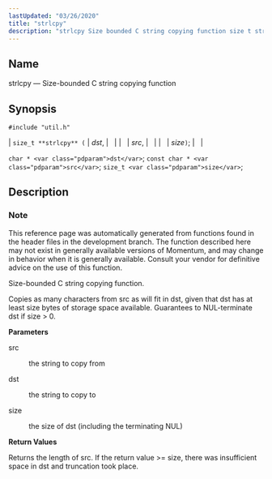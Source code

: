 ```yaml
---
lastUpdated: "03/26/2020"
title: "strlcpy"
description: "strlcpy Size bounded C string copying function size t strlcpy dst src size char dst const char src size t size This reference page was automatically generated from functions found in the header files in the development branch The function described here may not exist in generally available versions of..."
---
```


<a name="apis.strlcpy"></a> 
## Name

strlcpy — Size-bounded C string copying function

## Synopsis

`#include "util.h"`

| `size_t **strlcpy** (` | <var class="pdparam">dst</var>, |   |
|   | <var class="pdparam">src</var>, |   |
|   | <var class="pdparam">size</var>`)`; |   |

`char * <var class="pdparam">dst</var>`;
`const char * <var class="pdparam">src</var>`;
`size_t <var class="pdparam">size</var>`;<a name="idp63179712"></a> 
## Description

### Note

This reference page was automatically generated from functions found in the header files in the development branch. The function described here may not exist in generally available versions of Momentum, and may change in behavior when it is generally available. Consult your vendor for definitive advice on the use of this function.

Size-bounded C string copying function.

Copies as many characters from src as will fit in dst, given that dst has at least size bytes of storage space available. Guarantees to NUL-terminate dst if size > 0.

**<a name="idp63183200"></a> Parameters**

<dl class="variablelist">

<dt>src</dt>

<dd>

the string to copy from

</dd>

<dt>dst</dt>

<dd>

the string to copy to

</dd>

<dt>size</dt>

<dd>

the size of dst (including the terminating NUL)

</dd>

</dl>

**<a name="idp63189600"></a> Return Values**

Returns the length of src. If the return value >= size, there was insufficient space in dst and truncation took place.